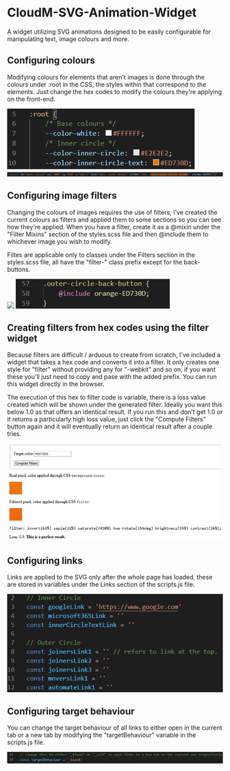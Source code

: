 # CloudM-SVG-Animation-Widget
A widget utilizing SVG animations designed to be easily configurable for manipulating text, image colours and more. 

## Configuring colours
Modifying colours for elements that aren't images is done through the colours under :root in the CSS, the styles within that correspond to the elements. Just change the hex codes
to modify the colours they're applying on the front-end.

<img src="assets/readme-images/configuring-colours-css.JPG" />
<img src="assets/readme-images/configuring-colours-element.JPG" />

## Configuring image filters
Changing the colours of images requires the use of filters, I've created the current colours as filters and applied them to some sections so you can see how they're applied. When you have a
filter, create it as a @mixin under the "Filter Mixins" section of the styles.scss file and then @include them to whichever image you wish to modify.

Filtes are applicable only to classes under the Filters section in the styles.scss file, all have the "filter-" class prefix except for the back-buttons.

<img src="assets/readme-images/filter-code-css.JPG" />
<img src="assets/readme-images/applying-filters.JPG" />

## Creating filters from hex codes using the filter widget
Because filters are difficult / arduous to create from scratch, I've included a widget that takes a hex code and converts it into a filter. It only creates one style for "filter" without
providing any for "-webkit" and so on, if you want these you'll just need to copy and pase with the added prefix. You can run this widget directly in the browser.

The execution of this hex to filter code is variable, there is a loss value created which will be shown under the generated filter. Ideally you want this below 1.0 as that offers an identical result.
If you run this and don't get 1.0 or it returns a particularly high loss value, just click the "Compute Filters" button again and it will eventually return an identical result after a couple tries.

<img src="assets/readme-images/filter-widget.JPG" />

## Configuring links
Links are applied to the SVG only after the whole page has loaded, these are stored in variables under the Links section of the scripts.js file. 

<img src="assets/readme-images/links-variables.JPG" />

## Configuring target behaviour
You can change the target behaviour of all links to either open in the current tab or a new tab by modifying the "targetBehaviour" variable in the scripts.js file. 

<img src="assets/readme-images/target-behaviour.JPG" />